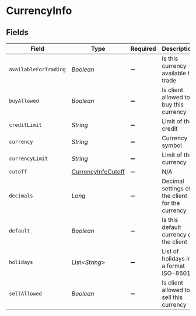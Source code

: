 # CurrencyInfo


## Fields

| Field                                                           | Type                                                            | Required                                                        | Description                                                     |
| --------------------------------------------------------------- | --------------------------------------------------------------- | --------------------------------------------------------------- | --------------------------------------------------------------- |
| `availableForTrading`                                           | *Boolean*                                                       | :heavy_minus_sign:                                              | Is this currency available to trade                             |
| `buyAllowed`                                                    | *Boolean*                                                       | :heavy_minus_sign:                                              | Is client allowed to buy this currency                          |
| `creditLimit`                                                   | *String*                                                        | :heavy_minus_sign:                                              | Limit of the credit                                             |
| `currency`                                                      | *String*                                                        | :heavy_minus_sign:                                              | Currency symbol                                                 |
| `currencyLimit`                                                 | *String*                                                        | :heavy_minus_sign:                                              | Limit of the currency                                           |
| `cutoff`                                                        | [CurrencyInfoCutoff](../../models/shared/CurrencyInfoCutoff.md) | :heavy_minus_sign:                                              | N/A                                                             |
| `decimals`                                                      | *Long*                                                          | :heavy_minus_sign:                                              | Decimal settings of the client for the currency                 |
| `default_`                                                      | *Boolean*                                                       | :heavy_minus_sign:                                              | Is this default currency of the client                          |
| `holidays`                                                      | List<*String*>                                                  | :heavy_minus_sign:                                              | List of holidays in a format ISO-8601                           |
| `sellAllowed`                                                   | *Boolean*                                                       | :heavy_minus_sign:                                              | Is client allowed to sell this currency                         |